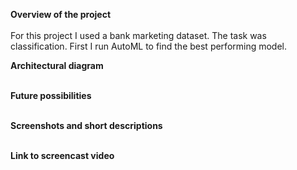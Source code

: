 
**Overview of the project**<br><br>
For this project I used a bank marketing dataset. The task was classification. First I run AutoML to find the best performing model.


**Architectural diagram**<br><br>


**Future possibilities**<br><br>

**Screenshots and short descriptions**<br><br>

**Link to screencast video**<br><br>
